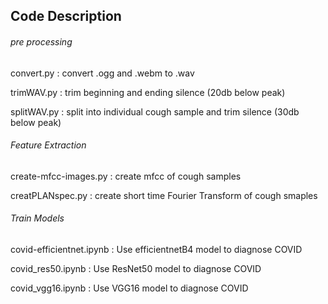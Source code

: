 ## Code Description 

###### pre processing 
convert.py : convert .ogg and .webm to .wav

trimWAV.py : trim beginning and ending silence (20db below peak)

splitWAV.py : split into individual cough sample and trim silence (30db below peak)
###### Feature Extraction
create-mfcc-images.py : create mfcc of cough samples

creatPLANspec.py : create short time Fourier Transform of cough smaples

###### Train Models
covid-efficientnet.ipynb : Use efficientnetB4 model to diagnose COVID

covid_res50.ipynb : Use ResNet50 model to diagnose COVID

covid_vgg16.ipynb : Use VGG16 model to diagnose COVID
